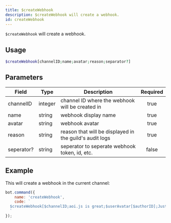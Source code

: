 ```yaml
---
title: $createWebhook
description: $createWebhook will create a webhook.
id: createWebhook
---
```


`$createWebhook` will create a webhook.

## Usage

```php
$createWebhook[channelID;name;avatar;reason;separator?]
```

## Parameters

| Field      | Type    | Description                                             | Required |
|------------|---------|---------------------------------------------------------|:--------:|
| channelID  | integer | channel ID where the webhook will be created in         |   true   |
| name       | string  | webhook display name                                    |   true   |
| avatar     | string  | webhook avatar                                          |   true   |
| reason     | string  | reason that will be displayed in the guild's audit logs |   true   |
| seperator? | string  | seperator to seperate webhook token, id, etc.           |  false   |

## Example

This will create a webhook in the current channel:

```javascript
bot.command({
    name: 'createWebhook',
    code: `
  $createWebhook[$channelID;aoi.js is great;$userAvatar[$authorID];Just testing.;, ]
  `
});
```
